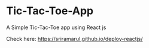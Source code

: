# Tic-Tac-Toe-App
A Simple Tic-Tac-Toe app using React js

Check here: https://sriramarul.github.io/deploy-reactjs/
